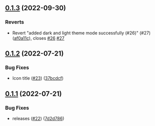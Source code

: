 ## [0.1.3](https://github.com/kabir0x23/MovieLand/compare/v0.1.2...v0.1.3) (2022-09-30)


### Reverts

* Revert "added dark and light theme mode successfully (#26)" (#27) ([af0a11c](https://github.com/kabir0x23/MovieLand/commit/af0a11cf614a32f05737f32a7258ad7ba2f47f39)), closes [#26](https://github.com/kabir0x23/MovieLand/issues/26) [#27](https://github.com/kabir0x23/MovieLand/issues/27)



## [0.1.2](https://github.com/kabir0x23/MovieLand/compare/v0.1.1...v0.1.2) (2022-07-21)


### Bug Fixes

* Icon title ([#23](https://github.com/kabir0x23/MovieLand/issues/23)) ([37bcdcf](https://github.com/kabir0x23/MovieLand/commit/37bcdcf27413d49747c151e01f5e090a9f60527f))



## [0.1.1](https://github.com/kabir0x23/MovieLand/compare/7d2d786ae0538192da247d9b75caded1bf4c4aed...v0.1.1) (2022-07-21)


### Bug Fixes

* releases ([#22](https://github.com/kabir0x23/MovieLand/issues/22)) ([7d2d786](https://github.com/kabir0x23/MovieLand/commit/7d2d786ae0538192da247d9b75caded1bf4c4aed))



